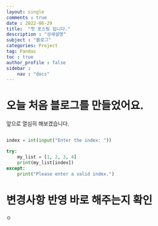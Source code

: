 ```yaml
---
layout: single
comments : true
date : 2022-06-29
title:  "첫 포스팅 입니다."
description : "상세설명"
subject : "블로그"
categories: Project
tag: Pandas
toc : true
author_profile : false
sidebar :
    nav : "docs" 
---
```


# 오늘 처음 블로그를 만들었어요.
앞으로 열심히 해보겠습니다.

``` python

index = int(input("Enter the index: "))

try:
    my_list = [1, 2, 3, 4]
    print(my_list[index])
except:
    print("Please enter a valid index.")

```



# 변경사항 반영 바로 해주는지 확인

ㅇ
